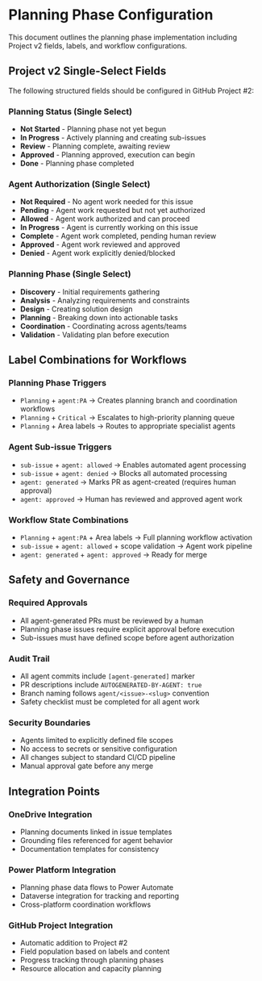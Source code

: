 # Planning Phase Configuration

This document outlines the planning phase implementation including Project v2 fields, labels, and workflow configurations.

## Project v2 Single-Select Fields

The following structured fields should be configured in GitHub Project #2:

### Planning Status (Single Select)
- **Not Started** - Planning phase not yet begun
- **In Progress** - Actively planning and creating sub-issues
- **Review** - Planning complete, awaiting review
- **Approved** - Planning approved, execution can begin  
- **Done** - Planning phase completed

### Agent Authorization (Single Select)
- **Not Required** - No agent work needed for this issue
- **Pending** - Agent work requested but not yet authorized
- **Allowed** - Agent work authorized and can proceed
- **In Progress** - Agent is currently working on this issue
- **Complete** - Agent work completed, pending human review
- **Approved** - Agent work reviewed and approved
- **Denied** - Agent work explicitly denied/blocked

### Planning Phase (Single Select)
- **Discovery** - Initial requirements gathering
- **Analysis** - Analyzing requirements and constraints
- **Design** - Creating solution design
- **Planning** - Breaking down into actionable tasks
- **Coordination** - Coordinating across agents/teams
- **Validation** - Validating plan before execution

## Label Combinations for Workflows

### Planning Phase Triggers
- `Planning` + `agent:PA` → Creates planning branch and coordination workflows
- `Planning` + `Critical` → Escalates to high-priority planning queue
- `Planning` + Area labels → Routes to appropriate specialist agents

### Agent Sub-issue Triggers
- `sub-issue` + `agent: allowed` → Enables automated agent processing
- `sub-issue` + `agent: denied` → Blocks all automated processing
- `agent: generated` → Marks PR as agent-created (requires human approval)
- `agent: approved` → Human has reviewed and approved agent work

### Workflow State Combinations
- `Planning` + `agent:PA` + Area labels → Full planning workflow activation
- `sub-issue` + `agent: allowed` + scope validation → Agent work pipeline
- `agent: generated` + `agent: approved` → Ready for merge

## Safety and Governance

### Required Approvals
- All agent-generated PRs must be reviewed by a human
- Planning phase issues require explicit approval before execution
- Sub-issues must have defined scope before agent authorization

### Audit Trail
- All agent commits include `[agent-generated]` marker
- PR descriptions include `AUTOGENERATED-BY-AGENT: true`
- Branch naming follows `agent/<issue>-<slug>` convention
- Safety checklist must be completed for all agent work

### Security Boundaries
- Agents limited to explicitly defined file scopes
- No access to secrets or sensitive configuration
- All changes subject to standard CI/CD pipeline
- Manual approval gate before any merge

## Integration Points

### OneDrive Integration
- Planning documents linked in issue templates
- Grounding files referenced for agent behavior
- Documentation templates for consistency

### Power Platform Integration  
- Planning phase data flows to Power Automate
- Dataverse integration for tracking and reporting
- Cross-platform coordination workflows

### GitHub Project Integration
- Automatic addition to Project #2
- Field population based on labels and content
- Progress tracking through planning phases
- Resource allocation and capacity planning